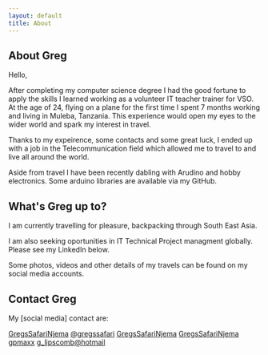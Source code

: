 ```yaml
---
layout: default
title: About
---
```


## About Greg

Hello,  

After completing my computer science degree I had the good fortune to apply the skills I learned working as a volunteer IT teacher trainer for VSO. 
At the age of 24, flying on a plane for the first time I spent 7 months working and living in Muleba, Tanzania.
This experience would open my eyes to the wider world and spark my interest in travel.  
  
Thanks to my expeirence, some contacts and some great luck, I ended up with a job in the Telecommunication field which allowed me
to travel to and live all around the world.  

Aside from travel I have been recently dabling with Arudino and hobby electronics. Some arduino libraries are available via my GitHub. 

## What's Greg up to?  
  
I am currently travelling for pleasure, backpacking through South East Asia.  

I am also seeking oportunities in IT Technical Project managment globally.  Please see my LinkedIn below.  

Some photos, videos and other details of my travels can be found on my social media accounts.   

## Contact Greg

My [social media] contact are:

<a href="https://www.youtube.com/channel/UCoP--yoNLIEuywh3392eX9g"><i class="fa fa-tags fa-youtube-play fa-lg" aria-hidden="true"></i>GregsSafariNjema</a>
<a href="https://twitter.com/gregssafari"><i class="fa fa-tags fa-twitter fa-lg" aria-hidden="true"></i>@gregssafari</a>
<a href="https://https://www.instagram.com/_u/gregssafarinjema/"><i class="fa fa-tags fa-instagram fa-lg" aria-hidden="true"></i>GregsSafariNjema</a>
<a href="https://ca.linkedin.com/in/gregorylipscomb"><i class="fa fa-tags fa-linkedin-square fa-lg" aria-hidden="true"></i>GregsSafariNjema</a>
<a href="https://github.com/gpmaxx/"><i class="fa fa-tags fa-github fa-lg" aria-hidden="true"></i>gpmaxx</a>
<a href="mailto:g_lipscomb@hotmail.com"><i class="fa fa-tags fa-at fa-lg" aria-hidden="true"></i>g_lipscomb@hotmail</a>




